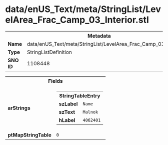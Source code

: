 <h1>data/enUS_Text/meta/StringList/LevelArea_Frac_Camp_03_Interior.stl</h1><table><tr><th colspan="100%">Metadata</th></tr><tr><td><b>Name</b></td><td>data/enUS_Text/meta/StringList/LevelArea_Frac_Camp_03_Interior.stl</td></tr><tr><td><b>Type</b></td><td>StringListDefinition</td></tr><tr><td><b>SNO ID</b></td><td>1108448</td></tr></table>

<table><tr><th colspan="100%">Fields</th></tr><tr><td><b>arStrings</b></td><td><table><tr><th colspan="100%">StringTableEntry</th></tr><tr><td><b>szLabel</b></td><td><code>Name</code></td></tr><tr><td><b>szText</b></td><td><code>Malnok</code></td></tr><tr><td><b>hLabel</b></td><td><code>4062401</code></td></tr></table>


</td></tr><tr><td><b>ptMapStringTable</b></td><td><code>0</code></td></tr></table>

